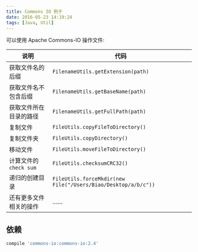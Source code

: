 ```yaml
---
title: Commons IO 例子
date: 2016-05-23 14:19:24
tags: [Java, Util]
---
```


可以使用 Apache Commons-IO 操作文件:

说明 | 代码
---- | ---
获取文件名的后缀 | `FilenameUtils.getExtension(path)`
获取文件名不包含后缀 | `FilenameUtils.getBaseName(path)`
获取文件所在目录的路径 | `FilenameUtils.getFullPath(path)`
复制文件 | `FileUtils.copyFileToDirectory()`
复制文件夹 | `FileUtils.copyDirectory()`
移动文件 | `FileUtils.moveFileToDirectory()`
计算文件的 `check sum` | `FileUtils.checksumCRC32()`
递归的创建目录 | `FileUtils.forceMkdir(new File("/Users/Biao/Desktop/a/b/c"))`
还有更多文件相关的操作 | ……

<!--more-->

## 依赖
```groovy
compile 'commons-io:commons-io:2.4'
```

